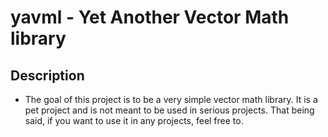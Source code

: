 # yavml - Yet Another Vector Math library

Description
-----
- The goal of this project is to be a very simple vector math library. It is a pet project and is not meant to be used in serious projects. That being said, if you want to use it in any projects, feel free to.